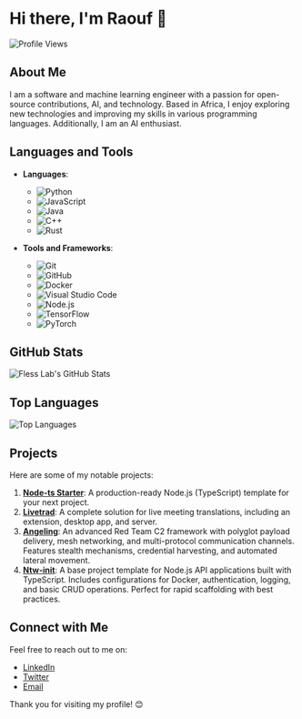 # Hi there, I'm Raouf 👋

![Profile Views](https://komarev.com/ghpvc/?username=fless-lab&color=blue)

## About Me

I am a software and machine learning engineer with a passion for open-source contributions, AI, and technology. Based in Africa, I enjoy exploring new technologies and improving my skills in various programming languages. Additionally, I am an AI enthusiast.

## Languages and Tools

- **Languages**: 
  - ![Python](https://img.shields.io/badge/-Python-3776AB?style=flat&logo=python&logoColor=white)
  - ![JavaScript](https://img.shields.io/badge/-JavaScript-F7DF1E?style=flat&logo=javascript&logoColor=black)
  - ![Java](https://img.shields.io/badge/-Java-007396?style=flat&logo=java&logoColor=white)
  - ![C++](https://img.shields.io/badge/-C++-00599C?style=flat&logo=cplusplus&logoColor=white)
  - ![Rust](https://img.shields.io/badge/-Rust-000000?style=flat&logo=rust&logoColor=white)

- **Tools and Frameworks**: 
  - ![Git](https://img.shields.io/badge/-Git-F05032?style=flat&logo=git&logoColor=white)
  - ![GitHub](https://img.shields.io/badge/-GitHub-181717?style=flat&logo=github&logoColor=white)
  - ![Docker](https://img.shields.io/badge/-Docker-2496ED?style=flat&logo=docker&logoColor=white)
  - ![Visual Studio Code](https://img.shields.io/badge/-VS%20Code-007ACC?style=flat&logo=visual-studio-code&logoColor=white)
  - ![Node.js](https://img.shields.io/badge/-Node.js-339933?style=flat&logo=node.js&logoColor=white)
  - ![TensorFlow](https://img.shields.io/badge/-TensorFlow-FF6F00?style=flat&logo=tensorflow&logoColor=white)
  - ![PyTorch](https://img.shields.io/badge/-PyTorch-EE4C2C?style=flat&logo=pytorch&logoColor=white)

## GitHub Stats

![Fless Lab's GitHub Stats](https://github-readme-stats.vercel.app/api?username=fless-lab&show_icons=true&theme=radical)

## Top Languages

![Top Languages](https://github-readme-stats.vercel.app/api/top-langs/?username=fless-lab&layout=compact&theme=radical)

## Projects

Here are some of my notable projects:

1. **[Node-ts Starter](https://github.com/fless-lab/node-ts-starter)**: A production-ready Node.js (TypeScript) template for your next project.
2. **[Livetrad](https://github.com/fless-lab/livetrad)**: A complete solution for live meeting translations, including an extension, desktop app, and server.
3. **[Angeling](https://github.com/fless-lab/angeling)**: An advanced Red Team C2 framework with polyglot payload delivery, mesh networking, and multi-protocol communication channels. Features stealth mechanisms, credential harvesting, and automated lateral movement.
4. **[Ntw-init](https://github.com/fless-lab/ntw-init)**: A base project template for Node.js API applications built with TypeScript. Includes configurations for Docker, authentication, logging, and basic CRUD operations. Perfect for rapid scaffolding with best practices.

## Connect with Me

Feel free to reach out to me on:

- [LinkedIn](https://www.linkedin.com/in/abdou-raouf-atarmla/)
- [Twitter](https://twitter.com/raouf_code)
- [Email](mailto:achilleatarmla@gmail.com)

Thank you for visiting my profile! 😊
